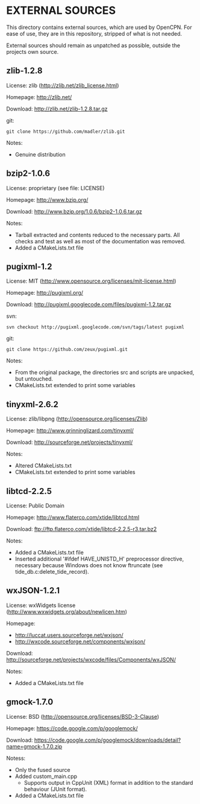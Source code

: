 EXTERNAL SOURCES
================

This directory contains external sources, which are used by OpenCPN.
For ease of use, they are in this repository, stripped of what is
not needed.

External sources should remain as unpatched as possible, outside the
projects own source.


zlib-1.2.8
----------

License: zlib (http://zlib.net/zlib_license.html)

Homepage: http://zlib.net/

Download: http://zlib.net/zlib-1.2.8.tar.gz

git:

	git clone https://github.com/madler/zlib.git

Notes:
- Genuine distribution


bzip2-1.0.6
-----------

License: proprietary (see file: LICENSE)

Homepage: http://www.bzip.org/

Download: http://www.bzip.org/1.0.6/bzip2-1.0.6.tar.gz

Notes:
- Tarball extracted and contents reduced to the necessary parts.
  All checks and test as well as most of the documentation was removed.
- Added a CMakeLists.txt file


pugixml-1.2
-----------

License: MIT (http://www.opensource.org/licenses/mit-license.html)

Homepage: http://pugixml.org/

Download: http://pugixml.googlecode.com/files/pugixml-1.2.tar.gz

svn:

	svn checkout http://pugixml.googlecode.com/svn/tags/latest pugixml

git:

	git clone https://github.com/zeux/pugixml.git

Notes:
- From the original package, the directories src and scripts are
  unpacked, but untouched.
- CMakeLists.txt extended to print some variables


tinyxml-2.6.2
-------------

License: zlib/libpng (http://opensource.org/licenses/Zlib)

Homepage: http://www.grinninglizard.com/tinyxml/

Download: http://sourceforge.net/projects/tinyxml/

Notes:
- Altered CMakeLists.txt
- CMakeLists.txt extended to print some variables


libtcd-2.2.5
------------

License: Public Domain

Homepage: http://www.flaterco.com/xtide/libtcd.html

Download: ftp://ftp.flaterco.com/xtide/libtcd-2.2.5-r3.tar.bz2

Notes:
- Added a CMakeLists.txt file
- Inserted additional '#ifdef HAVE\_UNISTD\_H' preprocessor directive, necessary because
  Windows does not know ftruncate (see tide\_db.c:delete\_tide\_record).


wxJSON-1.2.1
------------

License: wxWidgets license (http://www.wxwidgets.org/about/newlicen.htm)

Homepage:
- http://luccat.users.sourceforge.net/wxjson/
- http://wxcode.sourceforge.net/components/wxjson/

Download: http://sourceforge.net/projects/wxcode/files/Components/wxJSON/

Notes:
- Added a CMakeLists.txt file


gmock-1.7.0
-----------

License: BSD (http://opensource.org/licenses/BSD-3-Clause)

Homepage: https://code.google.com/p/googlemock/

Download: https://code.google.com/p/googlemock/downloads/detail?name=gmock-1.7.0.zip

Notess:
- Only the fused source
- Added custom\_main.cpp
  - Supports output in CppUnit (XML) format in addition to the standard
    behaviour (JUnit format).
- Added a CMakeLists.txt file


